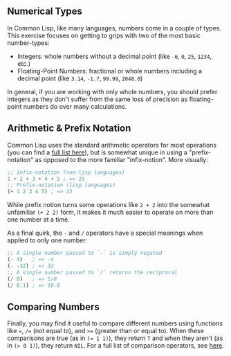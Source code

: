 ## Numerical Types

In Common Lisp, like many languages, numbers come in a couple of types. This
exercise focuses on getting to grips with two of the most basic number-types:
- Integers: whole numbers without a decimal point (like `-6`, `0`, `25`, `1234`,
  etc.)
- Floating-Point Numbers: fractional or whole numbers including a decimal point (like
  `3.14`, `-1.7`, `99.99`, `2048.0`)

In general, if you are working with only whole numbers, you should prefer
integers as they don't suffer from the same loss of precision as floating-point
numbers do over many calculations.

## Arithmetic & Prefix Notation

Common Lisp uses the standard arithmetic operators for most operations (you can
find a [full list here](http://clhs.lisp.se/Body/12_aa.htm)), but is somewhat
unique in using a "prefix-notation" as opposed to the more familiar
"infix-notion". More visually:

```lisp
;; Infix-notation (non-lisp languages)
1 + 2 + 3 + 4 + 5 ; => 15
;; Prefix-notation (lisp languages)
(+ 1 2 3 4 5) ; => 15
```

While prefix notion turns some operations like `2 + 2` into the somewhat
unfamiliar `(+ 2 2)` form, it makes it much easier to operate on more than one
number at a time.

As a final quirk, the `-` and `/` operators have a special meanings when applied
to only one number:

```lisp
;; A single number passed to `-` is simply negated
(- 4)   ; => -4
(- -32) ; => 32
;; A single number passed to `/` returns the reciprocal
(/ 8)   ; => 1/8
(/ 0.1) ; => 10.0
```

## Comparing Numbers

Finally, you may find it useful to compare different numbers using functions
like `=`, `/=` (not equal to), and `>=` (greater than or equal to). When these
comparisons are true (as in `(= 1 1)`), they return `T` and when they aren't (as
in `(> 0 1)`), they return `NIL`. For a full list of comparison operators, see
[here](http://www.lispworks.com/documentation/HyperSpec/Body/f_eq_sle.htm).
